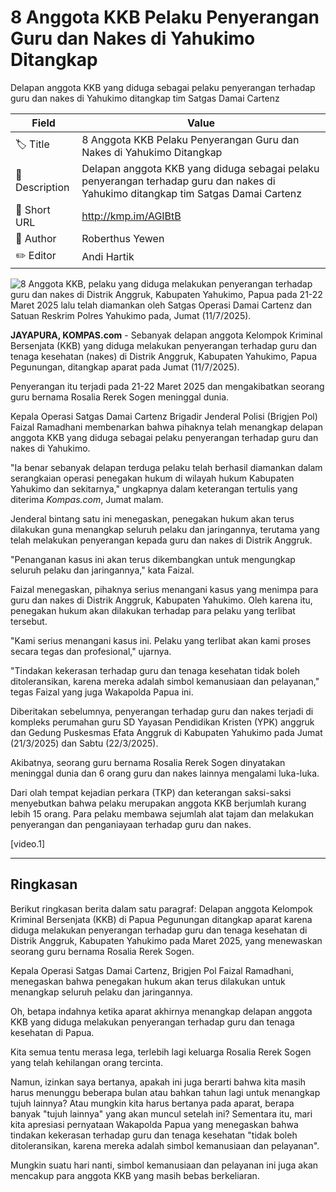 # 8 Anggota KKB Pelaku Penyerangan Guru dan Nakes di Yahukimo Ditangkap

Delapan anggota KKB yang diduga sebagai pelaku penyerangan terhadap guru dan nakes di Yahukimo ditangkap tim Satgas Damai Cartenz

| Field         | Value                                                       |
|---------------|-------------------------------------------------------------|
| 🏷️ Title       | 8 Anggota KKB Pelaku Penyerangan Guru dan Nakes di Yahukimo Ditangkap |
| 📝 Description | Delapan anggota KKB yang diduga sebagai pelaku penyerangan terhadap guru dan nakes di Yahukimo ditangkap tim Satgas Damai Cartenz |
| 🔗 Short URL   | http://kmp.im/AGIBtB |
| 👤 Author      | Roberthus Yewen |
| ✏️ Editor      | Andi Hartik |

![8 Anggota KKB, pelaku yang diduga melakukan penyerangan terhadap guru dan nakes di Distrik Anggruk, Kabupaten Yahukimo, Papua pada 21-22 Maret 2025 lalu telah diamankan oleh Satgas Operasi Damai Cartenz dan Satuan Reskrim Polres Yahukimo pada, Jumat (11/7/2025).](https://asset.kompas.com/crops/KX3KxkhyB9F7PQzETmN0gsAmutg=/0x0:0x0/750x500/data/photo/2025/07/11/68711ceb9bcdf.jpg)

**JAYAPURA, KOMPAS.com** - Sebanyak delapan anggota Kelompok Kriminal Bersenjata (KKB) yang diduga melakukan penyerangan terhadap guru dan tenaga kesehatan (nakes) di Distrik Anggruk, Kabupaten Yahukimo, Papua Pegunungan, ditangkap aparat pada Jumat (11/7/2025).

Penyerangan itu terjadi pada 21-22 Maret 2025 dan mengakibatkan seorang guru bernama Rosalia Rerek Sogen meninggal dunia.

Kepala Operasi Satgas Damai Cartenz Brigadir Jenderal Polisi (Brigjen Pol) Faizal Ramadhani membenarkan bahwa pihaknya telah menangkap delapan anggota KKB yang diduga sebagai pelaku penyerangan terhadap guru dan nakes di Yahukimo. 

"Ia benar sebanyak delapan terduga pelaku telah berhasil diamankan dalam serangkaian operasi penegakan hukum di wilayah hukum Kabupaten Yahukimo dan sekitarnya," ungkapnya dalam keterangan tertulis yang diterima *Kompas.com*, Jumat malam.

Jenderal bintang satu ini menegaskan, penegakan hukum akan terus dilakukan guna menangkap seluruh pelaku dan jaringannya, terutama yang telah melakukan penyerangan kepada guru dan nakes di Distrik Anggruk.

"Penanganan kasus ini akan terus dikembangkan untuk mengungkap seluruh pelaku dan jaringannya," kata Faizal.

Faizal menegaskan, pihaknya serius menangani kasus yang menimpa para guru dan nakes di Distrik Anggruk, Kabupaten Yahukimo. Oleh karena itu, penegakan hukum akan dilakukan terhadap para pelaku yang terlibat tersebut.

"Kami serius menangani kasus ini. Pelaku yang terlibat akan kami proses secara tegas dan profesional," ujarnya. 

"Tindakan kekerasan terhadap guru dan tenaga kesehatan tidak boleh ditoleransikan, karena mereka adalah simbol kemanusiaan dan pelayanan," tegas Faizal yang juga Wakapolda Papua ini.

Diberitakan sebelumnya, penyerangan terhadap guru dan nakes terjadi di kompleks perumahan guru SD Yayasan Pendidikan Kristen (YPK) anggruk dan Gedung Puskesmas Efata Anggruk di Kabupaten Yahukimo pada Jumat (21/3/2025) dan Sabtu (22/3/2025).

Akibatnya, seorang guru bernama Rosalia Rerek Sogen dinyatakan meninggal dunia dan 6 orang guru dan nakes lainnya mengalami luka-luka.

Dari olah tempat kejadian perkara (TKP) dan keterangan saksi-saksi menyebutkan bahwa pelaku merupakan anggota KKB berjumlah kurang lebih 15 orang. Para pelaku membawa sejumlah alat tajam dan melakukan penyerangan dan penganiayaan terhadap guru dan nakes.

\[video.1\]  

---
## Ringkasan

Berikut ringkasan berita dalam satu paragraf: Delapan anggota Kelompok Kriminal Bersenjata (KKB) di Papua Pegunungan ditangkap aparat karena diduga melakukan penyerangan terhadap guru dan tenaga kesehatan di Distrik Anggruk, Kabupaten Yahukimo pada Maret 2025, yang menewaskan seorang guru bernama Rosalia Rerek Sogen.

 Kepala Operasi Satgas Damai Cartenz, Brigjen Pol Faizal Ramadhani, menegaskan bahwa penegakan hukum akan terus dilakukan untuk menangkap seluruh pelaku dan jaringannya.



Oh, betapa indahnya ketika aparat akhirnya menangkap delapan anggota KKB yang diduga melakukan penyerangan terhadap guru dan tenaga kesehatan di Papua.

 Kita semua tentu merasa lega, terlebih lagi keluarga Rosalia Rerek Sogen yang telah kehilangan orang tercinta.

 Namun, izinkan saya bertanya, apakah ini juga berarti bahwa kita masih harus menunggu beberapa bulan atau bahkan tahun lagi untuk menangkap tujuh lainnya? Atau mungkin kita harus bertanya pada aparat, berapa banyak "tujuh lainnya" yang akan muncul setelah ini? Sementara itu, mari kita apresiasi pernyataan Wakapolda Papua yang menegaskan bahwa tindakan kekerasan terhadap guru dan tenaga kesehatan "tidak boleh ditoleransikan, karena mereka adalah simbol kemanusiaan dan pelayanan".

 Mungkin suatu hari nanti, simbol kemanusiaan dan pelayanan ini juga akan mencakup para anggota KKB yang masih bebas berkeliaran.
